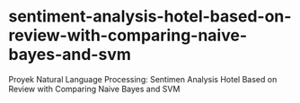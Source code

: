 # sentiment-analysis-hotel-based-on-review-with-comparing-naive-bayes-and-svm

Proyek Natural Language Processing: Sentimen Analysis Hotel Based on Review with Comparing Naive Bayes and SVM
